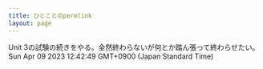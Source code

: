 ```yaml
---
title: ひとことのpermlink
layout: page
---
```

<div class="box" dt="1681011769629">
  Unit 3の試験の続きをやる。全然終わらないが何とか踏ん張って終わらせたい。
  <div class="content is-small">Sun Apr 09 2023 12:42:49 GMT+0900 (Japan Standard Time)</div>
</div>